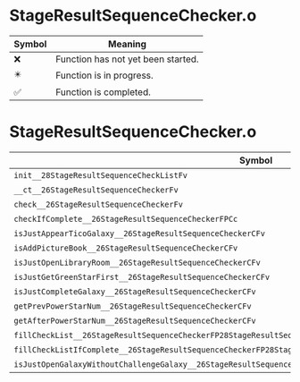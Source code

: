 # StageResultSequenceChecker.o
| Symbol | Meaning 
| ------------- | ------------- 
| :x: | Function has not yet been started. 
| :eight_pointed_black_star: | Function is in progress. 
| :white_check_mark: | Function is completed. 


# StageResultSequenceChecker.o
| Symbol | Decompiled? |
| ------------- | ------------- |
| `init__28StageResultSequenceCheckListFv` | :x: |
| `__ct__26StageResultSequenceCheckerFv` | :x: |
| `check__26StageResultSequenceCheckerFv` | :x: |
| `checkIfComplete__26StageResultSequenceCheckerFPCc` | :x: |
| `isJustAppearTicoGalaxy__26StageResultSequenceCheckerCFv` | :x: |
| `isAddPictureBook__26StageResultSequenceCheckerCFv` | :x: |
| `isJustOpenLibraryRoom__26StageResultSequenceCheckerCFv` | :x: |
| `isJustGetGreenStarFirst__26StageResultSequenceCheckerCFv` | :x: |
| `isJustCompleteGalaxy__26StageResultSequenceCheckerCFv` | :x: |
| `getPrevPowerStarNum__26StageResultSequenceCheckerCFv` | :x: |
| `getAfterPowerStarNum__26StageResultSequenceCheckerCFv` | :x: |
| `fillCheckList__26StageResultSequenceCheckerFP28StageResultSequenceCheckListPC14GameDataHolder` | :x: |
| `fillCheckListIfComplete__26StageResultSequenceCheckerFP28StageResultSequenceCheckListPC14GameDataHolderPCc` | :x: |
| `isJustOpenGalaxyWithoutChallengeGalaxy__26StageResultSequenceCheckerCFv` | :x: |
